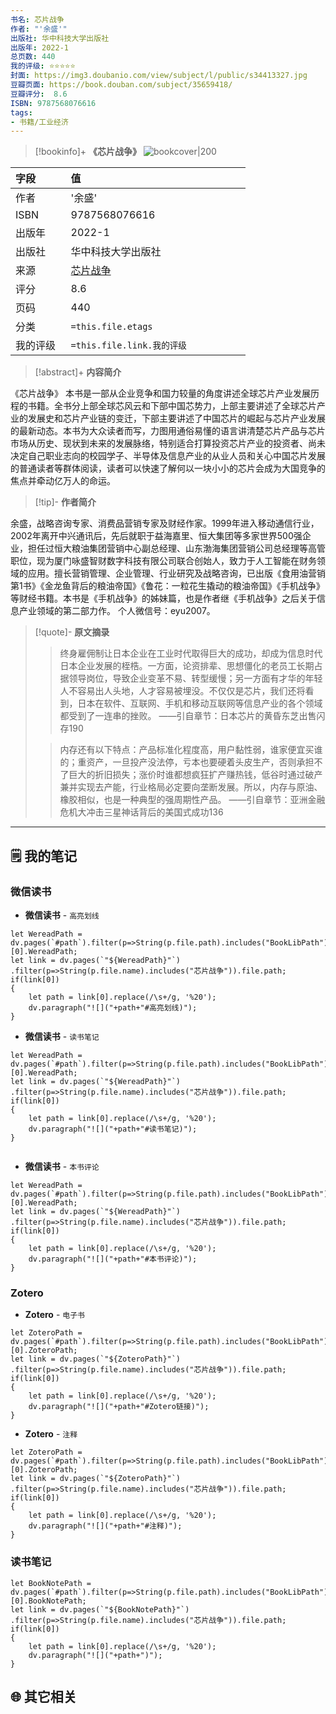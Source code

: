 ```yaml
---
书名: 芯片战争
作者: "'余盛'"
出版社: 华中科技大学出版社
出版年: 2022-1 
总页数: 440
我的评级: ⭐⭐⭐⭐⭐
封面: https://img3.doubanio.com/view/subject/l/public/s34413327.jpg
豆瓣页面: https://book.douban.com/subject/35659418/
豆瓣评分:  8.6 
ISBN: 9787568076616
tags: 
- 书籍/工业经济
---
```


> [!bookinfo]+ **《芯片战争》**
> ![bookcover|200](https://img3.doubanio.com/view/subject/l/public/s34413327.jpg)
>
| 字段   | 值                                       |
|:------ |:------------------------------------------ |
| 作者   | '余盛'                           |
| ISBN   | 9787568076616                             |
| 出版年 | 2022-1                      |
| 出版社 | 华中科技大学出版社                          |
| 来源   | [芯片战争](https://book.douban.com/subject/35659418/) |
| 评分   |  8.6                            |
| 页码   | 440                        |
| 分类   | `=this.file.etags`                       |
| 我的评级  | `=this.file.link.我的评级`                     |

  
> [!abstract]+ **内容简介**
>
《芯片战争》
本书是一部从企业竞争和国力较量的角度讲述全球芯片产业发展历程的书籍。全书分上部全球芯风云和下部中国芯势力，上部主要讲述了全球芯片产业的发展史和芯片产业链的变迁，下部主要讲述了中国芯片的崛起与芯片产业发展的最新动态。本书为大众读者而写，力图用通俗易懂的语言讲清楚芯片产品与芯片市场从历史、现状到未来的发展脉络，特别适合打算投资芯片产业的投资者、尚未决定自己职业志向的校园学子、半导体及信息产业的从业人员和关心中国芯片发展的普通读者等群体阅读，读者可以快速了解何以一块小小的芯片会成为大国竞争的焦点并牵动亿万人的命运。

> [!tip]- **作者简介**
>
 余盛，战略咨询专家、消费品营销专家及财经作家。1999年进入移动通信行业，2002年离开中兴通讯后，先后就职于益海嘉里、恒大集团等多家世界500强企业，担任过恒大粮油集团营销中心副总经理、山东渤海集团营销公司总经理等高管职位，现为厦门咏盛智财数字科技有限公司联合创始人，致力于人工智能在财务领域的应用。擅长营销管理、企业管理、行业研究及战略咨询，已出版《食用油营销第1书》《金龙鱼背后的粮油帝国》《鲁花：一粒花生撬动的粮油帝国》《手机战争》等财经书籍。本书是《手机战争》的姊妹篇，也是作者继《手机战争》之后关于信息产业领域的第二部力作。
个人微信号：eyu2007。


> [!quote]- **原文摘录**
>
>>终身雇佣制让日本企业在工业时代取得巨大的成功，却成为信息时代日本企业发展的桎梏。一方面，论资排辈、思想僵化的老员工长期占据领导岗位，导致企业变革不易、转型缓慢；另一方面有才华的年轻人不容易出人头地，人才容易被埋没。不仅仅是芯片，我们还将看到，日本在软件、互联网、手机和移动互联网等信息产业的各个领域都受到了一连串的挫败。
——引自章节：日本芯片的黄昏东芝出售闪存190
>
>> 内存还有以下特点：产品标准化程度高，用户黏性弱，谁家便宜买谁的；重资产，一旦投产没法停，亏本也要硬着头皮生产，否则承担不了巨大的折旧损失；涨价时谁都想疯狂扩产赚热钱，低谷时通过破产兼并实现去产能，行业格局必定要向垄断发展。所以，内存与原油、橡胶相似，也是一种典型的强周期性产品。
——引自章节：亚洲金融危机大冲击三星神话背后的美国式成功136

---

## 🗒️ 我的笔记


### 微信读书

- **微信读书** - `高亮划线`

```dataviewjs
let WereadPath = dv.pages(`#path`).filter(p=>String(p.file.path).includes("BookLibPath"))[0].WereadPath;
let link = dv.pages(`"${WereadPath}"`)
.filter(p=>String(p.file.name).includes("芯片战争")).file.path;
if(link[0])
{
	let path = link[0].replace(/\s+/g, '%20');
	dv.paragraph("![]("+path+"#高亮划线)");
}

```

- **微信读书** - `读书笔记`

```dataviewjs
let WereadPath = dv.pages(`#path`).filter(p=>String(p.file.path).includes("BookLibPath"))[0].WereadPath;
let link = dv.pages(`"${WereadPath}"`)
.filter(p=>String(p.file.name).includes("芯片战争")).file.path;
if(link[0])
{
	let path = link[0].replace(/\s+/g, '%20');
	dv.paragraph("![]("+path+"#读书笔记)");
}


```

- **微信读书** - `本书评论`

```dataviewjs
let WereadPath = dv.pages(`#path`).filter(p=>String(p.file.path).includes("BookLibPath"))[0].WereadPath;
let link = dv.pages(`"${WereadPath}"`)
.filter(p=>String(p.file.name).includes("芯片战争")).file.path;
if(link[0])
{
	let path = link[0].replace(/\s+/g, '%20');
	dv.paragraph("![]("+path+"#本书评论)");
}

```


### Zotero

- **Zotero** - `电子书`

```dataviewjs
let ZoteroPath = dv.pages(`#path`).filter(p=>String(p.file.path).includes("BookLibPath"))[0].ZoteroPath;
let link = dv.pages(`"${ZoteroPath}"`)
.filter(p=>String(p.file.name).includes("芯片战争")).file.path;
if(link[0])
{
	let path = link[0].replace(/\s+/g, '%20');
	dv.paragraph("![]("+path+"#Zotero链接)");
}
```

- **Zotero** - `注释`

```dataviewjs
let ZoteroPath = dv.pages(`#path`).filter(p=>String(p.file.path).includes("BookLibPath"))[0].ZoteroPath;
let link = dv.pages(`"${ZoteroPath}"`)
.filter(p=>String(p.file.name).includes("芯片战争")).file.path;
if(link[0])
{
	let path = link[0].replace(/\s+/g, '%20');
	dv.paragraph("![]("+path+"#注释)");
}
```

### 读书笔记

```dataviewjs
let BookNotePath = dv.pages(`#path`).filter(p=>String(p.file.path).includes("BookLibPath"))[0].BookNotePath;
let link = dv.pages(`"${BookNotePath}"`)
.filter(p=>String(p.file.name).includes("芯片战争")).file.path;
if(link[0])
{
	let path = link[0].replace(/\s+/g, '%20');
	dv.paragraph("![]("+path+")");
}
```



## 🌐 其它相关